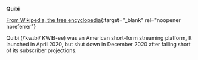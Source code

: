 **Quibi**<br>

[From Wikipedia, the free encyclopedia](https://en.wikipedia.org/wiki/Quibi){:target="\_blank" rel="noopener noreferrer"}

Quibi (/ˈkwɪbi/ KWIB-ee) was an American short-form streaming platform, It launched in April 2020, but shut down in December 2020 after falling short of its subscriber projections.
